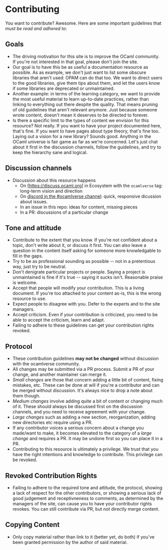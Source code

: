# Contributing

You want to contribute? Awesome. Here are some important guidelines that *must be read and adhered to*:

## Goals

* The driving motivation for this site is to improve the OCaml community. If you're not interested in that goal, please don't join the site.
* Our goal is to have this be as useful a documentation resource as possible. As as example, we don't just want to list some obscure libraries that aren't used: OPAM can do that too. We want to direct users to the good libraries, give them tips about them, and let the users know if some libraries are deprecated or unmaintained.
* Another example: in terms of the learning category, we want to provide the most useful material to learn up-to-date practices, rather than linking to everything out there despite the quality. That means pruning of old guidelines that aren't relevant anymore. Just because someone wrote content, doesn't mean it deserves to be directed to forever.
* Is there a specific limit to the types of content we envision for this resource? Not really. If you want to have your project documented here, that's fine. If you want to have pages about type theory, that's fine too. Laying out a vision for a new library? Sounds good. Anything in the OCaml universe is fair game as far as we're concerned. Let's just chat about it first in the discussion channels, follow the guidelines, and try to keep the hierarchy sane and logical.

## Discussion channels

* Discussion about this resource happens
  * On [https://discuss.ocaml.org] in Ecosystem with the `ocamlverse` tag: long-term vision and direction
  * On [discord in the #ocamlverse channel](https://discord.gg/cCYQbqN): quick, responsive dicussion about issues.
  * In an issue in this repo: ideas for content, missing pieces
  * In a PR: discussions of a particular change

## Tone and attitude

* Contribute to the extent that you know. If you're not confident about a topic, don't write about it, or discuss it first. You can also leave a question in the content itself asking for someone more knowledgable to fill in the gaps.
* Try to be as professional sounding as possible -- not in a pretentious way, just try to be neutral.
* Don't denigrate particular projects or people. Saying a project is unmaintained is fine if it's true -- saying it sucks isn't. Reasonable praise is welcome.
* Accept that people will modify your contribution. This is a living document. If you're too attached to your content as-is, this is the wrong resource to use.
* Expect people to disagree with you. Defer to the experts and to the site managers.
* Accept criticism. Even if your contribution is criticized, you need to be able to accept the criticism, learn and adapt.
* Failing to adhere to these guidelines can get your contribution rights revoked.

## Protocol

* These contribution guidelines **may not be changed** without discussion with the ocamlverse community.
* All changes may be submitted via a PR process. Submit a PR of your change, and another maintainer can merge it.
* *Small changes* are those that concern adding a little bit of content, fixing mistakes, etc. These can be done at will if you're a contributor and can be merged without discussion. It's always nice to drop a note about them though.
* *Medium changes* involve adding quite a bit of content or changing much of it. These should always be discussed first on the discussion channels, and you need to receive agreement with your change.
* *Large changes* such as adding a new section, reorganization, adding new directories etc require using a PR.
* If any contributor voices a serious concern about a change you made/want to make, it becomes elevated to the category of a *large change* and requires a PR. It may be undone first so you can place it in a PR.
* Contributing to this resource is ultimately a privilege. We trust that you have the right intentions and knowledge to contribute. This privilege can be revoked.

## Revoked Contribution Rights

* Failing to adhere to the required tone and attitude, the protocol, showing a lack of respect for the other contributors, or showing a serious lack of good judgement and receptivneness to comments, as determined by the managers of the site, can cause you to have your contributor rights revokes. You can still contribute via PR, but not directly merge content.

## Copying Content

* Only copy material rather than link to it (better yet, do both) if you've been granted permission by the author of said material.
